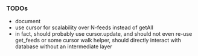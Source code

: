 
### TODOs

* document
* use cursor for scalability over N-feeds instead of getAll
* in fact, should probably use cursor.update, and should not even re-use get_feeds or some cursor walk helper, should directly interact with database without an intermediate layer
